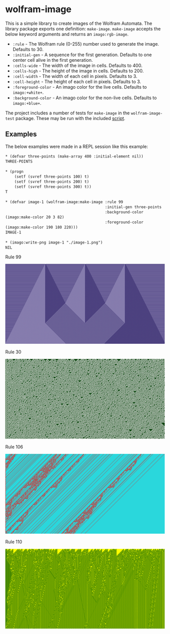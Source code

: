 # wolfram-image

This is a simple library to create images of the Wolfram Automata.  The library package exports one definition: `make-image`.  `make-image` accepts the below keyword arguments and returns an `imago:rgb-image`.
  - `:rule` - The Wolfram rule (0-255) number used to generate the image.  Defaults to 30.
  - `:initial-gen` - A sequence for the first generation.  Defaults to one center cell alive in the first generation.
  - `:cells-wide` - The width of the image in cells.  Defaults to 400.
  - `:cells-high` - The height of the image in cells.  Defaults to 200.
  - `:cell-width` - The width of each cell in pixels.  Defaults to 3.
  - `:cell-height` - The height of each cell in pixels.  Defaults to 3.
  - `:foreground-color` - An imago color for the live cells.  Defaults to `imago:+white+`.
  - `:background-color` - An imago color for the non-live cells.  Defaults to `imago:+blue+`.

The project includes a number of tests for `make-image` in the `wolfram-image-test` package.  These may be run with the included [script](run-tests.sh).

## Examples

The below examples were made in a REPL session like this example:

```
* (defvar three-points (make-array 400 :initial-element nil))
THREE-POINTS

* (progn
    (setf (svref three-points 100) t)
    (setf (svref three-points 200) t)
    (setf (svref three-points 300) t))
T

* (defvar image-1 (wolfram-image:make-image :rule 99
                                            :initial-gen three-points
                                            :background-color (imago:make-color 20 3 82)
                                            :foreground-color (imago:make-color 190 180 220)))
IMAGE-1

* (imago:write-png image-1 "./image-1.png")
NIL
```

Rule 99

![Example 1](example-images/image-1.png)

Rule 30

![Example 2](example-images/image-2.png)

Rule 106

![Example 3](example-images/image-3.png)

Rule 110

![Example 4](example-images/image-4.png)
